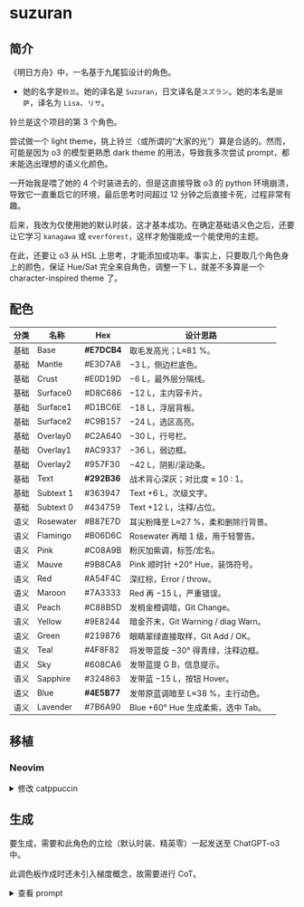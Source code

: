 # suzuran

## 简介

《明日方舟》中，一名基于九尾狐设计的角色。

-   她的名字是`铃兰`。她的译名是 `Suzuran`，日文译名是`スズラン`。她的本名是`丽萨`，译名为 `Lisa`、`リサ`。

铃兰是这个项目的第 3 个角色。

尝试做一个 light theme，挑上铃兰（或所谓的“大家的光”）算是合适的。然而，可能是因为 o3 的模型更熟悉 dark theme 的用法，导致我多次尝试 prompt，都未能选出理想的语义化颜色。

一开始我是喂了她的 4 个时装进去的，但是这直接导致 o3 的 python 环境崩溃，导致它一直重启它的环境，最后思考时间超过 12 分钟之后直接卡死，过程非常有趣。

后来，我改为仅使用她的默认时装，这才基本成功。在确定基础语义色之后，还要让它学习 `kanagawa` 或 `everforest`，这样才勉强能成一个能使用的主题。

在此，还要让 o3 从 HSL 上思考，才能添加成功率。事实上，只要取几个角色身上的颜色，保证 Hue/Sat 完全来自角色，调整一下 L，就差不多算是一个 character-inspired theme 了。

## 配色

| 分类 | 名称      | Hex         | 设计思路                            |
| ---- | --------- | ----------- | ----------------------------------- |
| 基础 | Base      | **#E7DCB4** | 取毛发高光；L≈81 %。                |
| 基础 | Mantle    | #E3D7A8     | −3 L，侧边栏底色。                  |
| 基础 | Crust     | #E0D19D     | −6 L，最外层分隔线。                |
| 基础 | Surface0  | #D8C686     | −12 L，主内容卡片。                 |
| 基础 | Surface1  | #D1BC6E     | −18 L，浮层背板。                   |
| 基础 | Surface2  | #C9B157     | −24 L，选区高亮。                   |
| 基础 | Overlay0  | #C2A640     | −30 L，行号栏。                     |
| 基础 | Overlay1  | #AC9337     | −36 L，弱边框。                     |
| 基础 | Overlay2  | #957F30     | −42 L，阴影/滚动条。                |
| 基础 | Text      | **#292B36** | 战术背心深灰；对比度 ≈ 10 : 1。     |
| 基础 | Subtext 1 | #363947     | Text +6 L，次级文字。               |
| 基础 | Subtext 0 | #434759     | Text +12 L，注释/占位。             |
| 语义 | Rosewater | #B87E7D     | 耳尖粉降至 L≈27 %，柔和删除行背景。 |
| 语义 | Flamingo  | #B06D6C     | Rosewater 再暗 1 级，用于轻警告。   |
| 语义 | Pink      | #C08A9B     | 粉灰加紫调，标签/宏名。             |
| 语义 | Mauve     | #9B8CA8     | Pink 顺时针 +20° Hue，装饰符号。    |
| 语义 | Red       | #A54F4C     | 深红棕，Error / throw。             |
| 语义 | Maroon    | #7A3333     | Red 再 −15 L，严重错误。            |
| 语义 | Peach     | #C88B5D     | 发梢金橙调暗，Git Change。          |
| 语义 | Yellow    | #9E8244     | 暗金芥末，Git Warning / diag Warn。 |
| 语义 | Green     | #219876     | 眼睛翠绿直接取样，Git Add / OK。    |
| 语义 | Teal      | #4F8F82     | 将发带蓝旋 −30° 得青绿，注释边框。  |
| 语义 | Sky       | #608CA6     | 发带蓝提 G B，信息提示。            |
| 语义 | Sapphire  | #324863     | 发带蓝 −15 L，按钮 Hover。          |
| 语义 | Blue      | **#4E5B77** | 发带原蓝调暗至 L≈38 %，主行动色。   |
| 语义 | Lavender  | #7B6A90     | Blue +60° Hue 生成柔紫，选中 Tab。  |

## 移植

### Neovim

<details>
  <summary>修改 catppuccin</summary>

```lua
latte = {
	base = "#E7DCB4",
	mantle = "#E3D7A8",
	crust = "#E0D19D",
	surface0 = "#D8C686",
	surface1 = "#D1BC6E",
	surface2 = "#C9B157",
	overlay0 = "#C2A640",
	overlay1 = "#AC9337",
	overlay2 = "#957F30",
	text = "#292B36",
	subtext1 = "#363947",
	subtext0 = "#434759",

	rosewater = "#B87E7D",
	flamingo = "#B06D6C",
	pink = "#C08A9B",
	mauve = "#9B8CA8",
	red = "#A54F4C",
	maroon = "#7A3333",
	peach = "#C88B5D",
	yellow = "#9E8244",
	green = "#219876",
	teal = "#4F8F82",
	sky = "#608CA6",
	sapphire = "#324863",
	blue = "#4E5B77",
	lavender = "#7B6A90",
},
```

![suzuran-screenshot](./img/suzuran.png)

</details>

## 生成

要生成，需要和此角色的立绘（默认时装、精英零）一起发送至 ChatGPT-o3 中。

此调色板作成时还未引入梯度概念，故需要进行 CoT。

<details>
  <summary>查看 prompt</summary>
  
```md
你是一个专业UI设计师，尤其擅长为开发者工具创造富有情感联系和视觉一致性的主题。

我希望你根据一个动漫角色的核心色系，为我创作一个专门用于代码编辑器的 Light Mode 调色板。这个调色板必须严格遵循下方指定的命名结构。

### 1. 角色与风格分析

-   角色名: Suzuran (本名 Lisa、译名铃兰)
-   出处: Arknights
-   核心性格与气质: Lisa is a wonderful and well-behaved child! I mean, after taking care of so many strong-willed people, it's rare to meet such a well-mannered and sensible child. Of course this is my personal belief. Despite the unfortunate fact that Lisa was infected at such a young age, she still has such a strong and pure aspect to her that I can't even begin to comprehend what her parents went through to shield her from that kind of environment. Of course, Lisa may also show us the bright future that lies ahead.

-   期望的调色板感觉: 应该是一个黄色背景，配上她的服装语义色的主题。她上了 Rhodes Island 以后，被称为“大家的光”，所以这是一个 light 主题。
-   文件结构：suzuran_0.png 是她的立绘。

### 2. 核心颜色基准

-   主要基调色 (用于背景): 观察 suzuran_0.png 她的毛发，显然她的毛发都是黄色的，提取这种黄色来当作 base。
-   核心文本色 (用于文字): 对于文字色，应该是她身上装备的黑色综合起来的一种颜色作为 text。
-   第一强调色 (最标志性的颜色): 她头上的带子是蓝色的。
-   第二强调色 (次要特色): 她的眼睛是绿色的。

### 3. 设计任务与色彩学要求

请根据上述**核心颜色基准**，填充以下的调色板结构。

-   推断原则：你需要基于核心颜色，运用专业的色彩学知识（如调整饱和度、亮度，寻找邻近色、互补色）来生成剩余的颜色。所有颜色组合在一起时，必须感觉它们源自同一个角色。
-   风格指令：
    -   基础色 (Base, Mantle, Crust, Surface 0, Surface 1, Surface 2, Overlay 0, Overlay 1, Overlay 2): 以**主要基调色 (base)**为基础进行微调，确保长时间阅读的舒适性。对于 Surface 和 Overlay，数字越大则越暗。具体梯度需要参看 # 4. Catppuccin 梯度示例。
    -   文本色 (Text, Subtext 0, Subtext 1): 以**核心文本色 (text)**为基础创建不同亮度的版本，确保清晰易读。对于 Subtext，数字越大则越暗。具体梯度需要参看 # 4. Catppuccin 梯度示例。
    -   语义色: 必须体现用户描述的**核心性格与气质**。它们需要比基础色更鲜明，但又不能过于刺眼。
        -   蓝色系包含：Blue、Sapphire、Sky、Teal、Lavender。她的衣服有蓝色的部分，提取和统计这种蓝色，然后再根据专业色彩学知识进行变化，最后生成。
        -   红色系包含：Red、Maroon、Flamingo、Rosewater。这些需要通过专业色彩学知识变化并生成。
        -   黄色系包含：Yellow、Peach。对于 base 已经是黄色的情况，你需要查看立绘，找出和提取压暗（但不是趋于黑色）的 Yellow。Peach 可以选择用专业的色彩学知识生成。
        -   绿色系包含：Green。她的眼睛显然是绿色的。你可以从 suzuran_0.png 中提取和统计出来，为了长时间阅读性可以变化。
        -   剩下 Mauve、Lavender、Pink 可以提取她的耳朵的粉色，使用专业的色彩学知识变化后生成。

### 4. 提取颜色

你必须首先使用图像分析工具从提供的图片中**提取核心色值（以 RGB/HEX 表示）**。你不得仅凭印象或描述生成颜色。你必须使用 Python 工具或其他方式从指定部位提取颜色。

你需要利用以下图像文件：

-   `suzuran_0.png`

### 5. Catppuccin 梯度示例

下表展示 Latte 口味中 _Base ⇢ Surface/Overlay/Mantle/Crust_ 与 _Text ⇢ Subtext_ 的精确梯度。  
请在生成新调色板时「复用同样的相对增量」，但以本角色的 Base / Text 作为起点。

| Labels   | Hex       | RGB                  | HSL                  |
| -------- | --------- | -------------------- | -------------------- |
| Text     | `#4c4f69` | `rgb(76, 79, 105)`   | `hsl(234, 16%, 35%)` |
| Subtext1 | `#5c5f77` | `rgb(92, 95, 119)`   | `hsl(233, 13%, 41%)` |
| Subtext0 | `#6c6f85` | `rgb(108, 111, 133)` | `hsl(233, 10%, 47%)` |
| Overlay2 | `#7c7f93` | `rgb(124, 127, 147)` | `hsl(232, 10%, 53%)` |
| Overlay1 | `#8c8fa1` | `rgb(140, 143, 161)` | `hsl(231, 10%, 59%)` |
| Overlay0 | `#9ca0b0` | `rgb(156, 160, 176)` | `hsl(228, 11%, 65%)` |
| Surface2 | `#acb0be` | `rgb(172, 176, 190)` | `hsl(227, 12%, 71%)` |
| Surface1 | `#bcc0cc` | `rgb(188, 192, 204)` | `hsl(225, 14%, 77%)` |
| Surface0 | `#ccd0da` | `rgb(204, 208, 218)` | `hsl(223, 16%, 83%)` |
| Base     | `#eff1f5` | `rgb(239, 241, 245)` | `hsl(220, 23%, 95%)` |
| Mantle   | `#e6e9ef` | `rgb(230, 233, 239)` | `hsl(220, 22%, 92%)` |
| Crust    | `#dce0e8` | `rgb(220, 224, 232)` | `hsl(220, 21%, 89%)` |

如果不遵循梯度的话，部分 UI 会看不清字。

### 6. 输出格式

请以 Markdown 表格的形式返回最终的调色板，包含以下列：

-   分类 (Category): 语义 (Semantic) 或 基础 (Base)
-   名称 (Name): 如 Rosewater, Base 等
-   Hex
-   设计思路 (Rationale): 简要说明这个颜色的灵感来源或推导逻辑（例如：“源自金色纽扣颜色，增加了亮度以体现活泼感”）。

````

```md

这是一个light theme。你提供的语义色太亮了，以至于我都看不清base上面的颜色。

你可以参考和计算出 everforest 和 kanagawa 的fg与bg规律，然后照抄它们的规律。但是不能照抄它们的配色，因为要有suzuran的个人特色在。比如，发带原蓝色可以适当调暗，如此。

everforest bg

*   #EFEBD4
*   #FDF6E3
*   #F4F0D9
*   #EFEBD4
*   #E6E2CC
*   #E0DCC7
*   #BDC3AF
*   #EAEDC8
*   #FBE3DA
*   #F0F1D2
*   #E9F0E9
*   #FAEDCD

everforest fg

### **text**
*   #5C6A72

### **语义**
*   #F85552
*   #F57D26
*   #DFA000
*   #8DA101
*   #35A77C
*   #3A94C5
*   #DF69BA

### **subtext参考**
*   #A6B0A0
*   #939F91
*   #829181

### **git参考**
*   #93B259
*   #708089
*   #E66868

kanagawa.nvim

|               |           |                                                  |
| ------------- | --------- | ------------------------------------------------ |
| autumnGreen   | `#76946A` | Git Add                                          |
| autumnRed     | `#C34043` | Git Delete                                       |
| autumnYellow  | `#DCA561` | Git Change                                       |
| samuraiRed    | `#E82424` | Diagnostic Error                                 |
| roninYellow   | `#FF9E3B` | Diagnostic Warning                               |
| waveAqua1     | `#6A9589` | Diagnostic Info                                  |
| dragonBlue    | `#658594` | Diagnostic Hint                                  |
| fujiGray      | `#727169` | Comments                                         |
| springViolet1 | `#938AA9` | Light foreground                                 |
| oniViolet     | `#957FB8` | Statements and Keywords                          |
| crystalBlue   | `#7E9CD8` | Functions and Titles                             |
| springViolet2 | `#9CABCA` | Brackets and punctuation                         |
| springBlue    | `#7FB4CA` | Specials and builtin functions                   |
| lightBlue     | `#A3D4D5` | Not used                                         |
| waveAqua2     | `#7AA89F` | Types                                            |
| springGreen   | `#98BB6C` | Strings                                          |
| boatYellow1   | `#938056` | Not used                                         |
| boatYellow2   | `#C0A36E` | Operators, RegEx                                 |
| carpYellow    | `#E6C384` | Identifiers                                      |
| sakuraPink    | `#D27E99` | Numbers                                          |
| waveRed       | `#E46876` | Standout specials 1 (builtin variables)          |
| peachRed      | `#FF5D62` | Standout specials 2 (exception handling, return) |
| surimiOrange  | `#FFA066` | Constants, imports, booleans                     |
| katanaGray    | `#717C7C` | Deprecated                                       |
````

</details>
